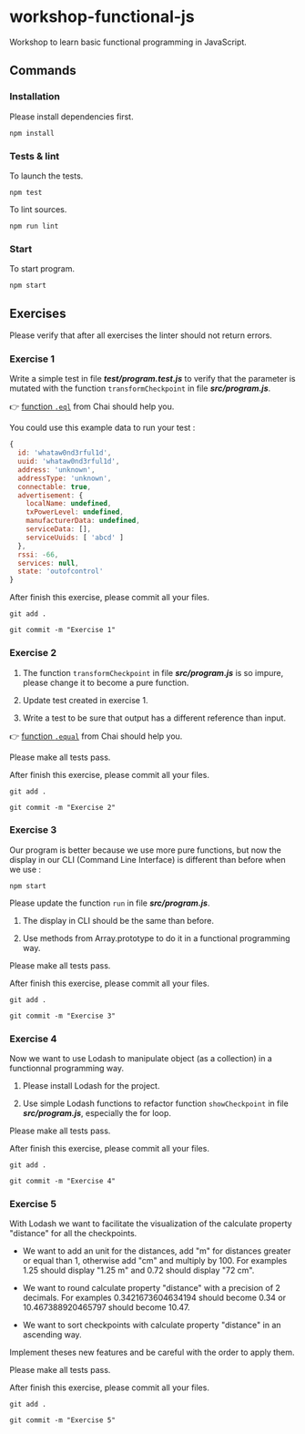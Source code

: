 # workshop-functional-js

Workshop to learn basic functional programming in JavaScript.

## Commands

### Installation

Please install dependencies first.

	npm install

### Tests & lint

To launch the tests.

	npm test

To lint sources.

	npm run lint

### Start

To start program.

	npm start

## Exercises

Please verify that after all exercises the linter should not return errors.

### Exercise 1

Write a simple test in file **_test/program.test.js_** to verify that the parameter is mutated with the function `transformCheckpoint` in file **_src/program.js_**.

:point_right: [function `.eql`](http://chaijs.com/api/bdd/#method_eql) from Chai should help you.

You could use this example data to run your test :

```javascript
{
  id: 'whataw0nd3rful1d',
  uuid: 'whataw0nd3rful1d',
  address: 'unknown',
  addressType: 'unknown',
  connectable: true,
  advertisement: {
    localName: undefined,
    txPowerLevel: undefined,
    manufacturerData: undefined,
    serviceData: [],
    serviceUuids: [ 'abcd' ]
  },
  rssi: -66,
  services: null,
  state: 'outofcontrol'
}
```

After finish this exercise, please commit all your files.

	git add .

	git commit -m "Exercise 1"

### Exercise 2

1. The function `transformCheckpoint` in file **_src/program.js_** is so impure, please change it to become a pure function.

2. Update test created in exercise 1.

3. Write a test to be sure that output has a different reference than input.

:point_right: [function `.equal`](http://chaijs.com/api/bdd/#method_equal) from Chai should help you.

Please make all tests pass.

After finish this exercise, please commit all your files.

	git add .

	git commit -m "Exercise 2"

### Exercise 3

Our program is better because we use more pure functions, but now the display in our CLI (Command Line Interface) is different than before when we use :

	npm start

Please update the function `run` in file **_src/program.js_**.

1. The display in CLI should be the same than before.

2. Use methods from Array.prototype to do it in a functional programming way.

Please make all tests pass.

After finish this exercise, please commit all your files.

	git add .

	git commit -m "Exercise 3"

### Exercise 4

Now we want to use Lodash to manipulate object (as a collection) in a functionnal programming way.

1. Please install Lodash for the project.

2. Use simple Lodash functions to refactor function `showCheckpoint` in file **_src/program.js_**, especially the for loop.

Please make all tests pass.

After finish this exercise, please commit all your files.

	git add .

	git commit -m "Exercise 4"

### Exercise 5

With Lodash we want to facilitate the visualization of the calculate property "distance" for all the checkpoints.

- We want to add an unit for the distances, add "m" for distances greater or equal than 1, otherwise add "cm" and multiply by 100. For examples 1.25 should display "1.25 m" and 0.72 should display "72 cm".

- We want to round calculate property "distance" with a precision of 2 decimals. For examples 0.3421673604634194 should become 0.34 or 10.467388920465797 should become 10.47.

- We want to sort checkpoints with calculate property "distance" in an ascending way.

Implement theses new features and be careful with the order to apply them.

Please make all tests pass.

After finish this exercise, please commit all your files.

	git add .

	git commit -m "Exercise 5"
